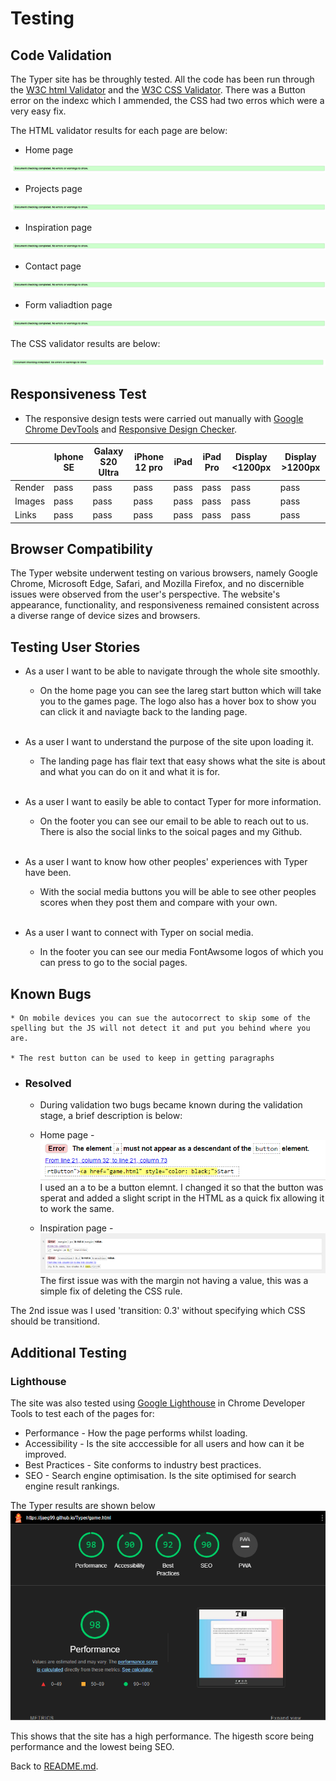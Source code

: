 # Testing
## Code Validation
The Typer site has be throughly tested. All the code has been run through the [W3C html Validator](https://validator.w3.org/) and the [W3C CSS Validator](https://jigsaw.w3.org/css-validator/). There was a Button error on the indexc which I ammended, the CSS had two erros which were a very easy fix.

The HTML validator results for each page are below:

* Home page

![W3C Validator test result](assets/readme-images/w3ctesting.png)

* Projects page

![W3C Validator test result](assets/readme-images/w3ctesting.png)

* Inspiration page

![W3C Validator test result](assets/readme-images/w3ctesting.png)

* Contact page

![W3C Validator test result](assets/readme-images/w3ctesting.png)

* Form valiadtion page

![W3C Validator test result](assets/readme-images/w3ctesting.png)

The CSS validator results are below:

![CSS Validator test result](assets/readme-images/csstesting.png)

## Responsiveness Test

* The responsive design tests were carried out manually with [Google Chrome DevTools](https://developer.chrome.com/docs/devtools/) and [Responsive Design Checker](https://www.responsivedesignchecker.com/).

|        | Iphone SE | Galaxy S20 Ultra | iPhone 12 pro | iPad | iPad Pro | Display <1200px | Display >1200px |
|--------|---------|-----------|----------|------|----------|-----------------|-----------------|
| Render | pass    | pass      | pass     | pass | pass     | pass            | pass            |
| Images | pass    | pass      | pass     | pass | pass     | pass            | pass            |
| Links  | pass    | pass      | pass     | pass | pass     | pass            | pass            |



## Browser Compatibility

The Typer website underwent testing on various browsers, namely Google Chrome, Microsoft Edge, Safari, and Mozilla Firefox, and no discernible issues were observed from the user's perspective. The website's appearance, functionality, and responsiveness remained consistent across a diverse range of device sizes and browsers.

## Testing User Stories

* As a user I want to be able to navigate through the whole site smoothly.
    * On the home page you can see the lareg start button which will take you to the games page. The logo also has a hover box to show you can click it and naviagte back to the landing page.

    <br>
* As a user I want to understand the purpose of the site upon loading it.
    * The landing page has flair text that easy shows what the site is about and what you can do on it and what it is for.

    <br>
* As a user I want to easily be able to contact Typer for more information.
    * On the footer you can see our email to be able to reach out to us. There is also the social links to the soical pages and my Github.

    <br>
* As a user I want to know how other peoples' experiences with Typer have been.
    * With the social media buttons you will be able to see other peoples scores when they post them and compare with your own.

    <br>
* As a user I want to connect with Typer on social media.
    * In the footer you can see our media FontAwsome logos of which you can press to go to the social pages.


## Known Bugs

    * On mobile devices you can sue the autocorrect to skip some of the spelling but the JS will not detect it and put you behind where you are.

    * The rest button can be used to keep in getting paragraphs
* ### Resolved

    * During validation two bugs became known during the validation stage, a brief description is below:

    * Home page - 
    ![W3C Validator test result](assets/readme-images/htmlissues.png)
I used an a to be a button elemnt. I changed it so that the button was sperat and added a slight script in the HTML as a quick fix allowing it to work the same.

    * Inspiration page - 
    ![W3C Validator test result](assets/readme-images/cssissues.png)
The first issue was with the margin not having a value, this was a simple fix of deleting the CSS rule.

The 2nd issue was I used 'transition: 0.3' without specifying which CSS should be transitiond.  


## Additional Testing
### Lighthouse
The site was also tested using [Google Lighthouse](https://developers.google.com/web/tools/lighthouse) in Chrome Developer Tools to test each of the pages for:
* Performance - How the page performs whilst loading.
* Accessibility - Is the site acccessible for all users and how can it be improved.
* Best Practices - Site conforms to industry best practices.
* SEO - Search engine optimisation. Is the site optimised for search engine result rankings.

The Typer results are shown below
![Lighthouse test results](assets/readme-images/lighthouse.png)

This shows that the site has a high performance. The higesth score being performance and the lowest being SEO.


Back to [README.md](./README.md#testing).
